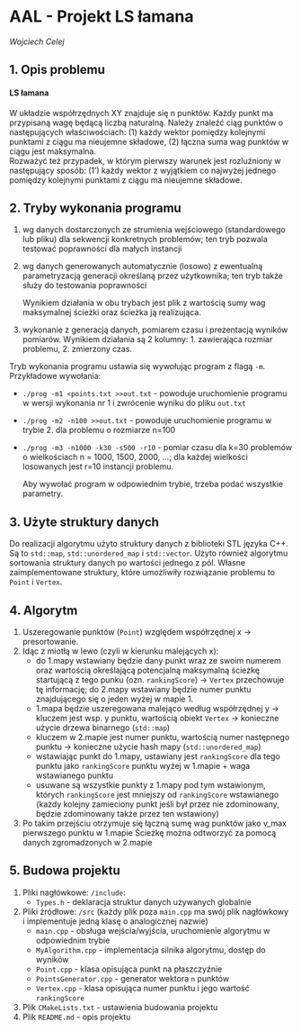 # AAL - Projekt LS łamana
*Wojciech Celej*  

## 1. Opis problemu

#### LS łamana

W układzie współrzędnych XY znajduje się n punktów. Każdy punkt ma przypisaną wagę będącą liczbą naturalną. Należy znaleźć ciąg punktów o następujących właściwościach:
(1) każdy wektor pomiędzy kolejnymi punktami z ciągu ma nieujemne składowe,
(2) łączna suma wag punktów w ciągu jest maksymalna.  
Rozważyć też przypadek, w którym pierwszy warunek jest rozluźniony w następujący sposób:
(1’) każdy wektor z wyjątkiem co najwyżej jednego pomiędzy kolejnymi punktami z ciągu ma nieujemne składowe.

## 2. Tryby wykonania programu

1. wg danych dostarczonych ze strumienia wejściowego (standardowego lub pliku) dla sekwencji konkretnych problemów; ten tryb pozwala testować poprawności dla małych instancji
1. wg danych generowanych automatycznie (losowo) z ewentualną parametryzacją generacji określaną przez użytkownika; ten tryb także służy do testowania poprawności

    Wynikiem działania w obu trybach jest plik z wartością sumy wag maksymalnej ścieżki oraz ścieżka ją realizująca.
1. wykonanie z generacją danych, pomiarem czasu i prezentacją wyników pomiarów. Wynikiem działania są 2 kolumny: 1. zawierająca rozmiar problemu, 2. zmierzony czas.

Tryb wykonania programu ustawia się wywołując program z flagą `-m`. Przykładowe wywołania:

* `./prog -m1 <points.txt >>out.txt` - powoduje uruchomienie programu w wersji wykonania nr 1 i zwrócenie wyniku do pliku `out.txt`
* `./prog -m2 -n100 >>out.txt` - powoduje uruchomienie programu w trybie 2. dla problemu o rozmiarze n=100
* `./prog -m3 -n1000 -k30 -s500 -r10` - pomiar czasu dla k=30 problemów o wielkościach n = 1000, 1500, 2000, ...; dla każdej wielkości losowanych jest r=10 instancji problemu.

    Aby wywołać program w odpowiednim trybie, trzeba podać wszystkie parametry.

## 3. Użyte struktury danych

Do realizacji algorytmu użyto struktury danych z biblioteki STL języka C++. Są to `std::map`, `std::unordered_map` i `std::vector`. Użyto również algorytmu sortowania struktury danych po wartości jednego z pól. Własne zaimplementowane struktury, które umożliwiły rozwiązanie problemu to `Point` i `Vertex`.

## 4. Algorytm

1. Uszeregowanie punktów (`Point`) względem współrzędnej x -> presortowanie.
1. Idąc z miotłą w lewo (czyli w kierunku malejących x):
   * do 1.mapy wstawiany będzie dany punkt wraz ze swoim numerem oraz wartością określającą potencjalną maksymalną ścieżkę startującą z tego punku (ozn. `rankingScore`) -> `Vertex` przechowuje tę informację; do 2.mapy wstawiany będzie numer punktu znajdującego się o jeden wyżej w mapie 1.
   * 1.mapa będzie uszeregowana malejąco według współrzędnej y -> kluczem jest wsp. y punktu, wartością obiekt `Vertex` -> konieczne użycie drzewa binarnego (`std::map`)
   * kluczem w 2.mapie jest numer punktu, wartością numer następnego punktu -> konieczne użycie hash mapy (`std::unordered_map`)
   * wstawiając punkt do 1.mapy, ustawiany jest `rankingScore` dla tego punktu jako `rankingScore` punktu wyżej w 1.mapie + waga wstawianego punktu
   * usuwane są wszystkie punkty z 1.mapy pod tym wstawionym, których `rankingScore` jest mniejszy od `rankingScore` wstawianego (każdy kolejny zamieciony punkt jeśli był przez nie zdominowany, będzie zdominowany także przez ten wstawiony)
1. Po takim przejściu otrzymuje się łączną sumę wag punktów jako v_max pierwszego punktu w 1.mapie 
Ścieżkę można odtworzyć za pomocą danych zgromadzonych w 2.mapie

## 5. Budowa projektu

1. Pliki nagłówkowe: `/include`:
    * `Types.h` - deklaracja struktur danych używanych globalnie
2. Pliki źródłowe: `/src` (każdy plik poza `main.cpp` ma swój plik nagłówkowy i implementuje jedną klasę o analogicznej nazwie)
    * `main.cpp` - obsługa wejścia/wyjścia, uruchomienie algorytmu w odpowiednim trybie
    * `MyAlgorithm.cpp` - implementacja silnika algorytmu, dostęp do wyników
    * `Point.cpp` - klasa opisująca punkt na płaszczyźnie
    * `PointsGenerator.cpp` - generator wektora `n` punktów
    * `Vertex.cpp` - klasa opisująca numer punktu i jego wartość `rankingScore`
3. Plik `CMakeLists.txt` - ustawienia budowania projektu
4. Plik `README.md` - opis projektu